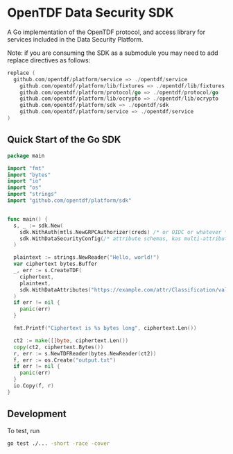 # OpenTDF Data Security SDK

A Go implementation of the OpenTDF protocol, and access library for services
included in the Data Security Platform.

Note: if you are consuming the SDK as a submodule you may need to add replace directives as follows:

```go
replace (
  github.com/opentdf/platform/service => ./opentdf/service
	github.com/opentdf/platform/lib/fixtures => ./opentdf/lib/fixtures
	github.com/opentdf/platform/protocol/go => ./opentdf/protocol/go
	github.com/opentdf/platform/lib/ocrypto => ./opentdf/lib/ocrypto
	github.com/opentdf/platform/sdk => ./opentdf/sdk
	github.com/opentdf/platform/service => ./opentdf/service
)
```

## Quick Start of the Go SDK

```go
package main

import "fmt"
import "bytes"
import "io"
import "os"
import "strings"
import "github.com/opentdf/platform/sdk"


func main() {
  s, _ := sdk.New(
    sdk.WithAuth(mtls.NewGRPCAuthorizer(creds) /* or OIDC or whatever */),
    sdk.WithDataSecurityConfig(/* attribute schemas, kas multi-attribute mapping */),
  )

  plaintext := strings.NewReader("Hello, world!")
  var ciphertext bytes.Buffer
  _, err := s.CreateTDF(
    ciphertext,
    plaintext,
    sdk.WithDataAttributes("https://example.com/attr/Classification/value/Open"),
  )
  if err != nil {
    panic(err)
  }

  fmt.Printf("Ciphertext is %s bytes long", ciphertext.Len())

  ct2 := make([]byte, ciphertext.Len())
  copy(ct2, ciphertext.Bytes())
  r, err := s.NewTDFReader(bytes.NewReader(ct2))
  f, err := os.Create("output.txt")
  if err != nil {
    panic(err)
  }
  io.Copy(f, r)
}
```

## Development

To test, run 

```sh
go test ./... -short -race -cover
```
